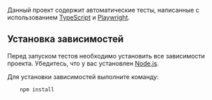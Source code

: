 Данный проект содержит автоматические тесты, написанные с использованием [TypeScript](https://www.typescriptlang.org/) и [Playwright](https://playwright.dev/).

## Установка зависимостей

Перед запуском тестов необходимо установить все зависимости проекта. Убедитесь, что у вас установлен [Node.js](https://nodejs.org/).

Для установки зависимостей выполните команду:

        npm install

